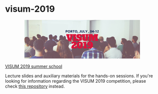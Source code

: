 # visum-2019
<p align="center">
  <img src='visum_2019.png', width="75%">
</p>

[VISUM 2019 summer school](http://visum.inesctec.pt)

Lecture slides and auxiliary materials for the hands-on sessions.
If you're looking for information regarding the VISUM 2019 competition, please check [this repository](https://github.com/visum-summerschool/visum-competition2019) instead.
